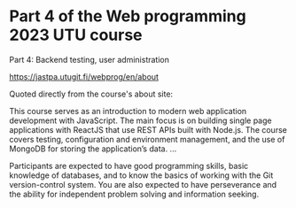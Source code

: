 # Part 4 of the Web programming 2023 UTU course

Part 4: Backend testing, user administration

https://jastpa.utugit.fi/webprog/en/about

Quoted directly from the course's about site:

This course serves as an introduction to modern web application development with JavaScript. The main focus is on building single page applications with ReactJS that use REST APIs built with Node.js.
The course covers testing, configuration and environment management, and the use of MongoDB for storing the application’s data.
...

Participants are expected to have good programming skills, basic knowledge of databases, and to know the basics of working with the Git version-control system. You are also expected to have perseverance and the ability for independent problem solving and information seeking.

